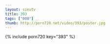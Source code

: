 ```yaml
--- 
layout: sieutv
title: 393
tags: ["000"]
thumb: http://porn720.net/video/393/poster.jpg
---
```

{% include porn720 key="393" %} 
